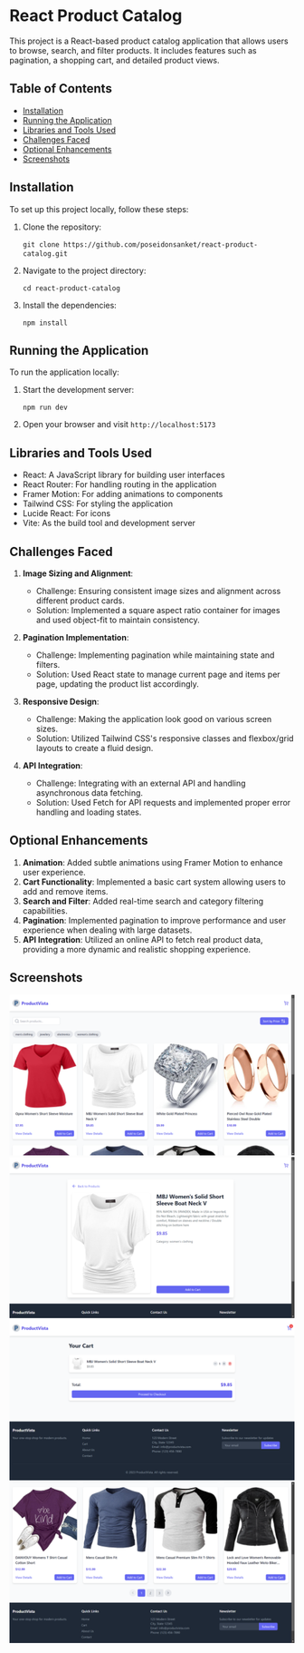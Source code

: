 # React Product Catalog

This project is a React-based product catalog application that allows users to browse, search, and filter products. It includes features such as pagination, a shopping cart, and detailed product views.

## Table of Contents

- [Installation](#installation)
- [Running the Application](#running-the-application)
- [Libraries and Tools Used](#libraries-and-tools-used)
- [Challenges Faced](#challenges-faced)
- [Optional Enhancements](#optional-enhancements)
- [Screenshots](#screenshots)

## Installation

To set up this project locally, follow these steps:

1. Clone the repository:
   ```
   git clone https://github.com/poseidonsanket/react-product-catalog.git
   ```

2. Navigate to the project directory:
   ```
   cd react-product-catalog
   ```

3. Install the dependencies:
   ```
   npm install
   ```

## Running the Application

To run the application locally:

1. Start the development server:
   ```
   npm run dev
   ```

2. Open your browser and visit `http://localhost:5173`

## Libraries and Tools Used

- React: A JavaScript library for building user interfaces
- React Router: For handling routing in the application
- Framer Motion: For adding animations to components
- Tailwind CSS: For styling the application
- Lucide React: For icons
- Vite: As the build tool and development server

## Challenges Faced

1. **Image Sizing and Alignment**: 
   - Challenge: Ensuring consistent image sizes and alignment across different product cards.
   - Solution: Implemented a square aspect ratio container for images and used object-fit to maintain consistency.

2. **Pagination Implementation**: 
   - Challenge: Implementing pagination while maintaining state and filters.
   - Solution: Used React state to manage current page and items per page, updating the product list accordingly.

3. **Responsive Design**: 
   - Challenge: Making the application look good on various screen sizes.
   - Solution: Utilized Tailwind CSS's responsive classes and flexbox/grid layouts to create a fluid design.

4. **API Integration**:
   - Challenge: Integrating with an external API and handling asynchronous data fetching.
   - Solution: Used Fetch for API requests and implemented proper error handling and loading states.

## Optional Enhancements

1. **Animation**: Added subtle animations using Framer Motion to enhance user experience.
2. **Cart Functionality**: Implemented a basic cart system allowing users to add and remove items.
3. **Search and Filter**: Added real-time search and category filtering capabilities.
4. **Pagination**: Implemented pagination to improve performance and user experience when dealing with large datasets.
5. **API Integration**: Utilized an online API to fetch real product data, providing a more dynamic and realistic shopping experience.

## Screenshots

![Product List Page](/public/image.png)
![Product Details Page](/public/image-1.png)
![Cart Page](/public/image-2.png)
![Pagination](/public/image-3.png)

